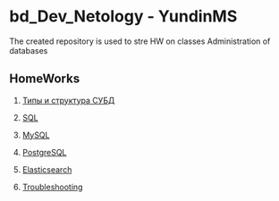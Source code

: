# bd_Dev_Netology - YundinMS

The created repository is used to stre HW on classes Administration of databases


## HomeWorks 

1. [Типы и структура СУБД](https://github.com/YundinMS/bd_Dev_Netology/blob/main/06.01_bd_dev.md)

2. [SQL](https://github.com/YundinMS/bd_Dev_Netology/blob/main/06.02_bd_dev.md)

3. [MySQL](https://github.com/YundinMS/bd_Dev_Netology/blob/main/06.03_bd_dev.md)

4. [PostgreSQL](https://github.com/YundinMS/bd_Dev_Netology/blob/main/06.04_bd_dev.md)

5. [Elasticsearch]()

6. [Troubleshooting]()
